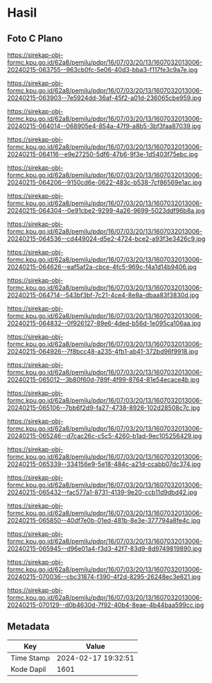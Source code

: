 # Hasil

## Foto C Plano

https://sirekap-obj-formc.kpu.go.id/62a8/pemilu/pdpr/16/07/03/20/13/1607032013006-20240215-063755--963cb0fc-5e06-40d3-bba3-f117fe3c9a7e.jpg

https://sirekap-obj-formc.kpu.go.id/62a8/pemilu/pdpr/16/07/03/20/13/1607032013006-20240215-063903--7e5924dd-36af-45f2-a01d-236065cbe959.jpg

https://sirekap-obj-formc.kpu.go.id/62a8/pemilu/pdpr/16/07/03/20/13/1607032013006-20240215-064014--068905e4-854a-47f9-a8b5-3bf3faa87039.jpg

https://sirekap-obj-formc.kpu.go.id/62a8/pemilu/pdpr/16/07/03/20/13/1607032013006-20240215-064116--e9e27250-5df6-47b6-9f3e-1d5403f75ebc.jpg

https://sirekap-obj-formc.kpu.go.id/62a8/pemilu/pdpr/16/07/03/20/13/1607032013006-20240215-064206--9150cd6e-0622-483c-b538-7cf86569e1ac.jpg

https://sirekap-obj-formc.kpu.go.id/62a8/pemilu/pdpr/16/07/03/20/13/1607032013006-20240215-064304--0e91cbe2-9299-4a26-9699-5023ddf96b8a.jpg

https://sirekap-obj-formc.kpu.go.id/62a8/pemilu/pdpr/16/07/03/20/13/1607032013006-20240215-064536--cd449024-d5e2-4724-bce2-a93f3e3426c9.jpg

https://sirekap-obj-formc.kpu.go.id/62a8/pemilu/pdpr/16/07/03/20/13/1607032013006-20240215-064626--eaf5af2a-cbce-4fc5-969c-f4a1d14b9406.jpg

https://sirekap-obj-formc.kpu.go.id/62a8/pemilu/pdpr/16/07/03/20/13/1607032013006-20240215-064714--543bf3bf-7c21-4ce4-8e8a-dbaa83f3830d.jpg

https://sirekap-obj-formc.kpu.go.id/62a8/pemilu/pdpr/16/07/03/20/13/1607032013006-20240215-064832--0f926127-89e6-4ded-b56d-1e095ca106aa.jpg

https://sirekap-obj-formc.kpu.go.id/62a8/pemilu/pdpr/16/07/03/20/13/1607032013006-20240215-064926--7f8bcc48-a235-4fb1-ab41-372bd96f9918.jpg

https://sirekap-obj-formc.kpu.go.id/62a8/pemilu/pdpr/16/07/03/20/13/1607032013006-20240215-065012--3b80f60d-789f-4f99-8764-81e54ecace4b.jpg

https://sirekap-obj-formc.kpu.go.id/62a8/pemilu/pdpr/16/07/03/20/13/1607032013006-20240215-065106--7bb6f2d9-fa27-4738-8926-102d28508c7c.jpg

https://sirekap-obj-formc.kpu.go.id/62a8/pemilu/pdpr/16/07/03/20/13/1607032013006-20240215-065246--d7cac26c-c5c5-4260-b1ad-9ec105256429.jpg

https://sirekap-obj-formc.kpu.go.id/62a8/pemilu/pdpr/16/07/03/20/13/1607032013006-20240215-065339--334156e9-5e18-484c-a21d-ccabb07dc374.jpg

https://sirekap-obj-formc.kpu.go.id/62a8/pemilu/pdpr/16/07/03/20/13/1607032013006-20240215-065432--fac577a1-8731-4139-9e20-ccb11d9dbd42.jpg

https://sirekap-obj-formc.kpu.go.id/62a8/pemilu/pdpr/16/07/03/20/13/1607032013006-20240215-065850--40df7e0b-01ed-481b-8e3e-377794a8fe4c.jpg

https://sirekap-obj-formc.kpu.go.id/62a8/pemilu/pdpr/16/07/03/20/13/1607032013006-20240215-065945--d96e01a4-f3d3-42f7-83d9-8d9749819890.jpg

https://sirekap-obj-formc.kpu.go.id/62a8/pemilu/pdpr/16/07/03/20/13/1607032013006-20240215-070036--cbc31874-f390-4f2d-8295-26248ec3e621.jpg

https://sirekap-obj-formc.kpu.go.id/62a8/pemilu/pdpr/16/07/03/20/13/1607032013006-20240215-070129--d0b4630d-7f92-40b4-8eae-4b44baa599cc.jpg


## Metadata

| Key        | Value               |
| ---------- | ------------------- |
| Time Stamp | 2024-02-17 19:32:51 |
| Kode Dapil | 1601                |



